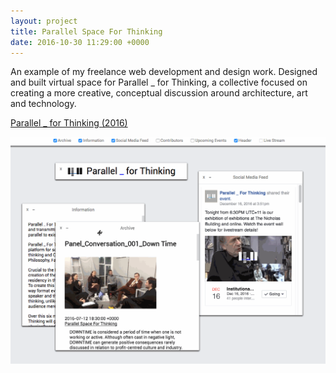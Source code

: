 ```yaml
---
layout: project
title: Parallel Space For Thinking
date: 2016-10-30 11:29:00 +0000
---
```

An example of my freelance web development and design work. Designed and built virtual space for Parallel _ for Thinking, a collective focused on creating a more creative, conceptual discussion around architecture, art and technology.

[Parallel _ for Thinking (2016)](p-ft.website)

![](/assets/pft.gif)
